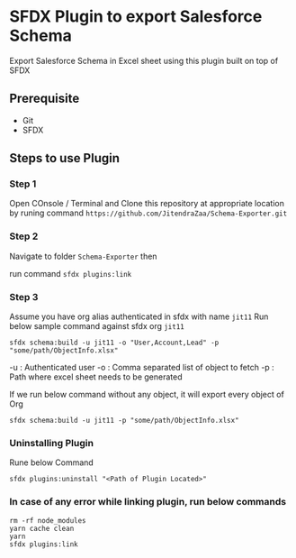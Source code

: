 SFDX Plugin to export Salesforce Schema  
==================

Export Salesforce Schema in Excel sheet using this plugin built on top of SFDX

## Prerequisite 
* Git
* SFDX

## Steps to use Plugin

### Step 1 
Open COnsole / Terminal and Clone this repository at appropriate location by runing command 
`https://github.com/JitendraZaa/Schema-Exporter.git`

### Step 2
Navigate to folder `Schema-Exporter` then 

run command `sfdx plugins:link`

### Step 3
Assume you have org alias authenticated in sfdx with name `jit11`
Run below sample command against sfdx org `jit11`

`sfdx schema:build -u jit11 -o "User,Account,Lead" -p "some/path/ObjectInfo.xlsx"`

-u : Authenticated user
-o : Comma separated list of object to fetch
-p : Path where excel sheet needs to be generated

If we run below command without any object, it will export every object of Org

`sfdx schema:build -u jit11 -p "some/path/ObjectInfo.xlsx"`

### Uninstalling Plugin
Rune below Command

`sfdx plugins:uninstall "<Path of Plugin Located>"`

### In case of any error while linking plugin, run below commands
```
rm -rf node_modules
yarn cache clean
yarn
sfdx plugins:link
```
